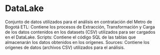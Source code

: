 # DataLake
Conjunto de datos utilizados para el análisis en contratación del Metro de Bogotá
ETL: Contiene los procesos de Extracción, Transformación y Carga de los datos contenidos en los datasets (CSV) utilizados para ser cargados en el DataLake.
Scripts: Contiene el código SQL de las tablas que almacenarán los datos obtenidos en los orígenes.
Sources: Contiene los orígenes de datos (archivos CSV) utilizados para el análisis.
